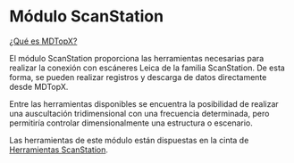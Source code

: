 # Módulo ScanStation

[¿Qué es MDTopX?](../introduccion/mdtopx.md)

El módulo ScanStation proporciona las herramientas necesarias para realizar la conexión con escáneres Leica de la familia ScanStation. De esta forma, se pueden realizar registros y descarga de datos directamente desde MDTopX.

Entre las herramientas disponibles se encuentra la posibilidad de realizar una auscultación tridimensional con una frecuencia determinada, pero permitiría controlar dimensionalmente una estructura o escenario.

Las herramientas de este módulo están dispuestas en la cinta de [Herramientas ScanStation](../fichas-de-herramientas/ficha-de-herramientas-scanstation.md).

